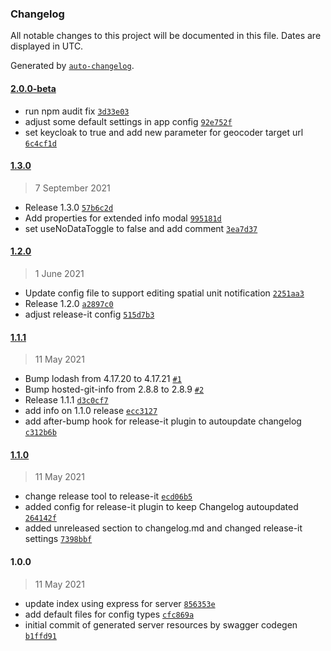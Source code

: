 ### Changelog

All notable changes to this project will be documented in this file. Dates are displayed in UTC.

Generated by [`auto-changelog`](https://github.com/CookPete/auto-changelog).

#### [2.0.0-beta](https://github.com/KomMonitor/client-config/compare/1.3.0...2.0.0-beta)

- run npm audit fix [`3d33e03`](https://github.com/KomMonitor/client-config/commit/3d33e03c186e67a386092ccf1cc69566bbb6542a)
- adjust some default settings in app config [`92e752f`](https://github.com/KomMonitor/client-config/commit/92e752f963817776bdc833893fb9e04cce6d064a)
- set keycloak to true and add new parameter for geocoder target url [`6c4cf1d`](https://github.com/KomMonitor/client-config/commit/6c4cf1dbff79e5c5b4ab5b5a7b454ffc4a777ec8)

#### [1.3.0](https://github.com/KomMonitor/client-config/compare/1.2.0...1.3.0)

> 7 September 2021

- Release 1.3.0 [`57b6c2d`](https://github.com/KomMonitor/client-config/commit/57b6c2d80c5ec828b38a3e1e52ad56fb20bfbcc6)
- Add properties for extended info modal [`995181d`](https://github.com/KomMonitor/client-config/commit/995181dc475b67f9abaecb1818f00a6152125815)
- set useNoDataToggle to false and add comment [`3ea7d37`](https://github.com/KomMonitor/client-config/commit/3ea7d3787a6474eb099d2bbe8e1f6fa9e4868517)

#### [1.2.0](https://github.com/KomMonitor/client-config/compare/1.1.1...1.2.0)

> 1 June 2021

- Update config file to support editing spatial unit notification [`2251aa3`](https://github.com/KomMonitor/client-config/commit/2251aa3c16abe236c4db6015eb33f2d0ca399c96)
- Release 1.2.0 [`a2897c0`](https://github.com/KomMonitor/client-config/commit/a2897c05ef4e1790165d52554d6cdb50f20409c8)
- adjust release-it config [`515d7b3`](https://github.com/KomMonitor/client-config/commit/515d7b341a89d4d0479da378ddbf28ce4aba26fe)

#### [1.1.1](https://github.com/KomMonitor/client-config/compare/1.1.0...1.1.1)

> 11 May 2021

- Bump lodash from 4.17.20 to 4.17.21 [`#1`](https://github.com/KomMonitor/client-config/pull/1)
- Bump hosted-git-info from 2.8.8 to 2.8.9 [`#2`](https://github.com/KomMonitor/client-config/pull/2)
- Release 1.1.1 [`d3c0cf7`](https://github.com/KomMonitor/client-config/commit/d3c0cf784159172916d0366258841849914d5d6f)
- add info on 1.1.0 release [`ecc3127`](https://github.com/KomMonitor/client-config/commit/ecc31270edecb21e150d04e18086d99d03a23dcf)
- add after-bump hook for release-it plugin to autoupdate changelog [`c312b6b`](https://github.com/KomMonitor/client-config/commit/c312b6b3db125db6406834f2b6fd6ae04735c0e8)

#### [1.1.0](https://github.com/KomMonitor/client-config/compare/1.0.0...1.1.0)

> 11 May 2021

- change release tool to release-it [`ecd06b5`](https://github.com/KomMonitor/client-config/commit/ecd06b54fa12fb34fec818a61faaf3954474d530)
- added config for release-it plugin to keep Changelog autoupdated [`264142f`](https://github.com/KomMonitor/client-config/commit/264142f881caf28b265b0b887ae0d2961a23f319)
- added unreleased section to changelog.md and changed release-it settings [`7398bbf`](https://github.com/KomMonitor/client-config/commit/7398bbf3f76941d1e6e6538f28572c51986e8490)

#### 1.0.0

> 11 May 2021

- update index using express for server [`856353e`](https://github.com/KomMonitor/client-config/commit/856353e65f2634e6a81cf1fa382cbb18d71fe10e)
- add default files for config types [`cfc869a`](https://github.com/KomMonitor/client-config/commit/cfc869acce0929d44c0041615f68a12d3b0c1c86)
- initial commit of generated server resources by swagger codegen [`b1ffd91`](https://github.com/KomMonitor/client-config/commit/b1ffd9191daa7d3ccb183c9bd1c24ec79e6f6594)
